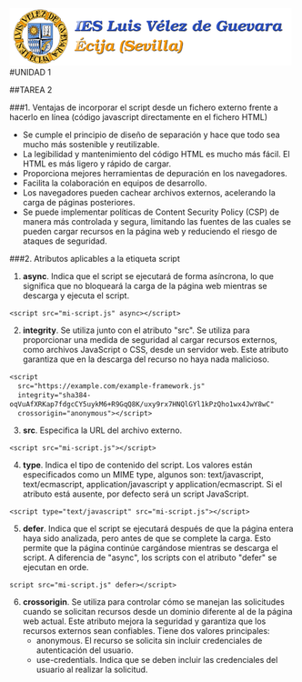 ![Image Text](imagenes/descarga.png "Imagen superficial")
#UNIDAD 1

##TAREA 2

###1. Ventajas de incorporar el script desde un fichero externo frente a hacerlo en línea (código javascript directamente en el fichero HTML)

- Se cumple el principio de diseño de separación y hace que todo sea mucho más sostenible y reutilizable.
- La legibilidad y mantenimiento del código HTML es mucho más fácil. El HTML es más ligero y rápido de cargar.
- Proporciona mejores herramientas de depuración en los navegadores.
- Facilita la colaboración en equipos de desarrollo.
- Los navegadores pueden cachear archivos externos, acelerando la carga de páginas posteriores.
- Se puede implementar políticas de Content Security Policy (CSP) de manera más controlada y segura, limitando las fuentes de las cuales se pueden cargar recursos en la página web y reduciendo el riesgo de ataques de seguridad.

###2. Atributos aplicables a la etiqueta script

1. **async**. Indica que el script se ejecutará de forma asíncrona, lo que significa que no bloqueará la carga de la página web mientras se descarga y ejecuta el script.

```JS
<script src="mi-script.js" async></script>
```

2. **integrity**. Se utiliza junto con el atributo "src". Se utiliza para proporcionar una medida de seguridad al cargar recursos externos, como archivos JavaScript o CSS, desde un servidor web. Este atributo garantiza que en la descarga del recurso no haya nada malicioso.

```JS
<script
  src="https://example.com/example-framework.js"
  integrity="sha384-oqVuAfXRKap7fdgcCY5uykM6+R9GqQ8K/uxy9rx7HNQlGYl1kPzQho1wx4JwY8wC"
  crossorigin="anonymous"></script>
```

3. **src**. Especifica la URL del archivo externo.

```JS
<script src="mi-script.js"></script>
```

4. **type**. Indica el tipo de contenido del script. Los valores están especificados como un MIME type, algunos son: text/javascript, text/ecmascript, application/javascript y application/ecmascript.
   Si el atributo está ausente, por defecto será un script JavaScript.

```JS
<script type="text/javascript" src="mi-script.js"></script>
```

5. **defer**. Indica que el script se ejecutará después de que la página entera haya sido analizada, pero antes de que se complete la carga. Esto permite que la página continúe cargándose mientras se descarga el script. A diferencia de "async", los scripts con el atributo "defer" se ejecutan en orde.

```JS
script src="mi-script.js" defer></script>
```

6. **crossorigin**. Se utiliza para controlar cómo se manejan las solicitudes cuando se solicitan recursos desde un dominio diferente al de la página web actual. Este atributo mejora la seguridad y garantiza que los recursos externos sean confiables. Tiene dos valores principales:
   - anonymous. El recurso se solicita sin incluir credenciales de autenticación del usuario.
   - use-credentials. Indica que se deben incluir las credenciales del usuario al realizar la solicitud.
